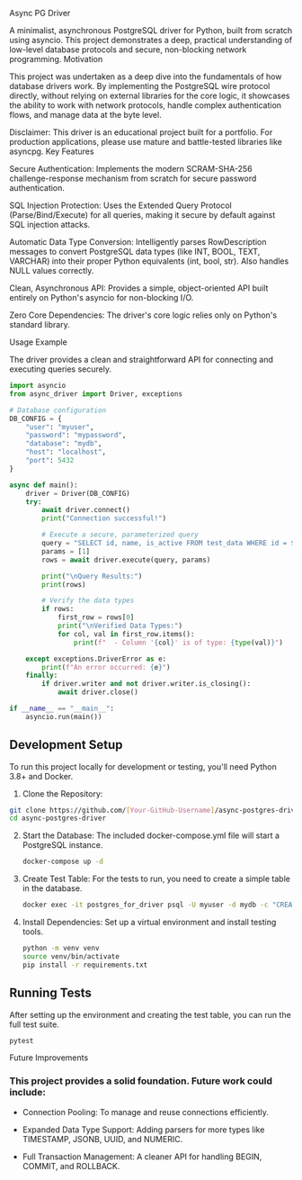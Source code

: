 Async PG Driver

A minimalist, asynchronous PostgreSQL driver for Python, built from scratch using asyncio. This project demonstrates a deep, practical understanding of low-level database protocols and secure, non-blocking network programming.
Motivation

This project was undertaken as a deep dive into the fundamentals of how database drivers work. By implementing the PostgreSQL wire protocol directly, without relying on external libraries for the core logic, it showcases the ability to work with network protocols, handle complex authentication flows, and manage data at the byte level.

Disclaimer: This driver is an educational project built for a portfolio. For production applications, please use mature and battle-tested libraries like asyncpg.
Key Features

Secure Authentication: Implements the modern SCRAM-SHA-256 challenge-response mechanism from scratch for secure password authentication.

SQL Injection Protection: Uses the Extended Query Protocol (Parse/Bind/Execute) for all queries, making it secure by default against SQL injection attacks.

Automatic Data Type Conversion: Intelligently parses RowDescription messages to convert PostgreSQL data types (like INT, BOOL, TEXT, VARCHAR) into their proper Python equivalents (int, bool, str). Also handles NULL values correctly.

Clean, Asynchronous API: Provides a simple, object-oriented API built entirely on Python's asyncio for non-blocking I/O.

Zero Core Dependencies: The driver's core logic relies only on Python's standard library.

Usage Example

The driver provides a clean and straightforward API for connecting and executing queries securely.
```python
import asyncio
from async_driver import Driver, exceptions

# Database configuration
DB_CONFIG = {
    "user": "myuser",
    "password": "mypassword",
    "database": "mydb",
    "host": "localhost",
    "port": 5432
}

async def main():
    driver = Driver(DB_CONFIG)
    try:
        await driver.connect()
        print("Connection successful!")

        # Execute a secure, parameterized query
        query = "SELECT id, name, is_active FROM test_data WHERE id = $1;"
        params = [1]
        rows = await driver.execute(query, params)

        print("\nQuery Results:")
        print(rows)

        # Verify the data types
        if rows:
            first_row = rows[0]
            print("\nVerified Data Types:")
            for col, val in first_row.items():
                print(f"  - Column '{col}' is of type: {type(val)}")

    except exceptions.DriverError as e:
        print(f"An error occurred: {e}")
    finally:
        if driver.writer and not driver.writer.is_closing():
            await driver.close()

if __name__ == "__main__":
    asyncio.run(main())
```


## Development Setup

To run this project locally for development or testing, you'll need Python 3.8+ and Docker.

1. Clone the Repository:
```bash
git clone https://github.com/[Your-GitHub-Username]/async-postgres-driver.git
cd async-postgres-driver
```

2. Start the Database:
   The included docker-compose.yml file will start a PostgreSQL instance.
    ```bash
    docker-compose up -d
    ```

3. Create Test Table:
   For the tests to run, you need to create a simple table in the database. 
    ```bash
    docker exec -it postgres_for_driver psql -U myuser -d mydb -c "CREATE TABLE test_data (id INT PRIMARY KEY, name TEXT, is_active BOOLEAN); INSERT INTO test_data VALUES (1, 'Alice', TRUE), (2, 'Bob', FALSE);"
    ```

4. Install Dependencies:
   Set up a virtual environment and install testing tools.
   ```bash
   python -m venv venv
   source venv/bin/activate
   pip install -r requirements.txt
   ```

## Running Tests

After setting up the environment and creating the test table, you can run the full test suite.

```bash 
pytest
```

Future Improvements

### This project provides a solid foundation. Future work could include:

* Connection Pooling: To manage and reuse connections efficiently.

* Expanded Data Type Support: Adding parsers for more types like TIMESTAMP, JSONB, UUID, and NUMERIC.

* Full Transaction Management: A cleaner API for handling BEGIN, COMMIT, and ROLLBACK.
